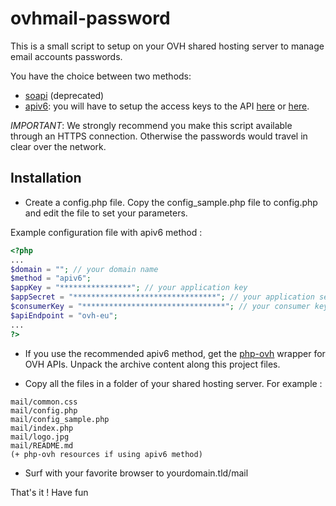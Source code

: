 # ovhmail-password

This is a small script to setup on your OVH shared hosting server to manage email accounts passwords.

You have the choice between two methods:
* [soapi](https://www.ovh.com/soapi) (deprecated)
* [apiv6](https://api.ovh.com/): you will have to setup the access keys to the API [here](https://api.ovh.com/g934.first_step_with_api) or [here](https://api.ovh.com/createToken/index.cgi?).

*IMPORTANT*: We strongly recommend you make this script available through an HTTPS connection. Otherwise the passwords would travel in clear over the network.

## Installation

* Create a config.php file. Copy the config_sample.php file to config.php and edit the file to set your parameters.

Example configuration file with apiv6 method :

```php
<?php
...
$domain = ""; // your domain name
$method = "apiv6";
$appKey = "****************"; // your application key
$appSecret = "********************************"; // your application secret key
$consumerKey = "********************************"; // your consumer key
$apiEndpoint = "ovh-eu";
...
?>
```

* If you use the recommended apiv6 method, get the [php-ovh](https://github.com/ovh/php-ovh/releases) wrapper for OVH APIs. Unpack the  archive content along this project files.

* Copy all the files in a folder of your shared hosting server. For example :

```
mail/common.css
mail/config.php
mail/config_sample.php
mail/index.php
mail/logo.jpg
mail/README.md
(+ php-ovh resources if using apiv6 method)
```

* Surf with your favorite browser to yourdomain.tld/mail

That's it ! Have fun
